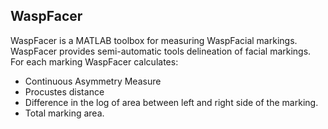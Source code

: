 ## WaspFacer

WaspFacer is a MATLAB toolbox for measuring WaspFacial markings. WaspFacer provides semi-automatic tools delineation of facial markings. For each marking WaspFacer calculates:

- Continuous Asymmetry Measure
- Procustes distance
- Difference in the log of area between left and right side of the marking.
- Total marking area.

